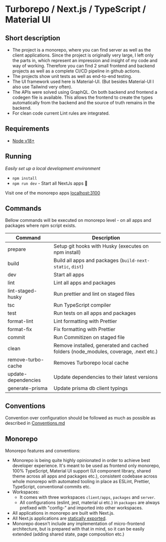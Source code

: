 # Turborepo / Next.js / TypeScript / Material UI 

## Short description
- The project is a monorepo, where you can find server as well as the client applications. Since the project is originally very large, I left only the parts in, which represent an impression and insight of my code and way of working. Therefore you can find 2 small frontend and backend projects as well as a complete CI/CD pipeline in github actions.
- The projects show unit tests as well as end-to-end testing.
- The UI framework used here is Material-UI. (But besides Material-UI I also use Tailwind very often).
- The APIs were solved using GraphQL. On both backend and frontend a codegen file is available. This allows the frontend to create the types automatically from the backend and the source of truth remains in the backend.
- For clean code current Lint rules are integrated.


## Requirements

- [Node v18+](https://nodejs.org/)

## Running

_Easily set up a local development environment_

- `npm install`
- `npm run dev` - Start all NextJs apps 🚀

Visit one of the monorepo apps [localhost:3100](http://localhost:3100/)


## Commands

Bellow commands will be executed on monorepo level - on all apps and packages where npm script exists.

| Command             | Description                                                                         |
| ------------------- | ----------------------------------------------------------------------------------- |
| prepare             | Setup git hooks with Husky (executes on npm install)                                |
| build               | Build all apps and packages (`build-next-static`, `dist`)                           |
| dev                 | Start all apps                                                                      |
| lint                | Lint all apps and packages                                                          |
| lint-staged-husky   | Run prettier and lint on staged files                                               |
| tsc                 | Run TypeScript compiler                                                             |
| test                | Run tests on all apps and packages                                                  |
| format-lint         | Lint formatting with Prettier                                                       |
| format-fix          | Fix formatting with Prettier                                                        |
| commit              | Run Commitizen on staged file                                                       |
| clean               | Remove installed, generated and cached folders (node_modules, coverage, .next etc.) |
| remove-turbo-cache  | Removes Turborepo local cache                                                       |
| update-dependencies | Update dependencies to their latest versions                                        |
| generate-prisma     | Update prisma db client typings                                                     |

## Conventions

Convention over configuration should be followed as much as possible as described in [Conventions.md](https://github.com/Installion-GmbH/installion-tools/blob/main/README_CONVENTIONS.md)

## Monorepo

Monorepo features and conventions:

- Monorepo is being quite highly opinionated in order to achieve best developer experience. It's meant to be used as frontend only monorepo, 100% TypeScript, Material UI support (UI component library, shared theme across all apps and packages etc.), consistent codebase across whole monorepo with automated tooling in place as ESLint, Prettier, TypeScript, conventional commits etc.
- Workspaces:
  - It comes with three workspaces `client/apps`, `packages` and `server`.
  - All configurations (eslint, jest, material ui etc.) in `packages` are always prefixed with "config-" and imported into other workspaces.
- All applications in monorepo are built with Next.js.
- All Next.js applications are [statically exported](https://nextjs.org/docs/advanced-features/static-html-export).
- Monorepo doesn't include any implementation of micro-frontend architecture, but is prepared with that in mind, so it can be easily extended (adding shared state, page composition etc.)

[typescript-badge]: https://badges.frapsoft.com/typescript/code/typescript.svg?v=101
[typescript-url]: https://github.com/microsoft/TypeScript
[semantic-badge]: https://img.shields.io/badge/%20%20%F0%9F%93%A6%F0%9F%9A%80-semantic--release-e10079.svg
[semantic-url]: https://github.com/semantic-release/semantic-release
[ci-badge]: https://github.com/Installion-GmbH/installion-tools/actions/workflows/ci.yml/badge.svg
[ci-url]: https://github.com/Installion-GmbH/installion-tools/actions/workflows/ci.yml

<!-- Deployments  App Tracking-->

[deploy-app-tracking-prod-badge]: https://img.shields.io/badge/app--tracking-prod-blue?logo=netlify&logoColor=white
[deploy-app-tracking-prod-url]: https://status.installion.eu/

<!-- Deployments  App Projec file-->

[deploy-app-file-prod-badge]: https://img.shields.io/badge/app--file-prod-blue?logo=netlify&logoColor=white
[deploy-app-file-prod-url]: https://installion-project-file.netlify.app/
